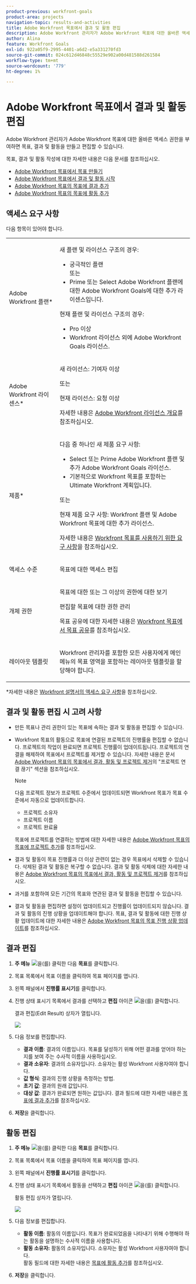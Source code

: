 ```yaml
---
product-previous: workfront-goals
product-area: projects
navigation-topic: results-and-activities
title: Adobe Workfront 목표에서 결과 및 활동 편집
description: Adobe Workfront 관리자가 Adobe Workfront 목표에 대한 올바른 액세스 권한을 부여하면 목표, 결과 및 활동을 만들고 편집할 수 있습니다.
author: Alina
feature: Workfront Goals
exl-id: 922a05f9-2995-4401-a6d2-e5a331270fd3
source-git-commit: 024c612d46848c55529e902a00d481588d261584
workflow-type: tm+mt
source-wordcount: '779'
ht-degree: 1%

---
```


# Adobe Workfront 목표에서 결과 및 활동 편집

Adobe Workfront 관리자가 Adobe Workfront 목표에 대한 올바른 액세스 권한을 부여하면 목표, 결과 및 활동을 만들고 편집할 수 있습니다.

목표, 결과 및 활동 작성에 대한 자세한 내용은 다음 문서를 참조하십시오.

* [Adobe Workfront 목표에서 목표 만들기](../../workfront-goals/goal-management/create-goals.md)
* [Adobe Workfront 목표에서 결과 및 활동 시작](../../workfront-goals/results-and-activities/get-started-with-results-and-activities.md)
* [Adobe Workfront 목표의 목표에 결과 추가](../../workfront-goals/results-and-activities/add-results-to-goals.md)
* [Adobe Workfront 목표의 목표에 활동 추가](../../workfront-goals/results-and-activities/add-activities-to-goals.md)

## 액세스 요구 사항

다음 항목이 있어야 합니다.

<table style="table-layout:auto">
<col>
</col>
<col>
</col>
<tbody>
 <tr> 
   <td role="rowheader">Adobe Workfront 플랜*</td> 
   <td> 
   <p>새 플랜 및 라이선스 구조의 경우:
  <ul><li>궁극적인 플랜 </li>
  또는
  <li>Prime 또는 Select Adobe Workfront 플랜에 대한 Adobe Workfront Goals에 대한 추가 라이센스입니다. </li></ul> </p>
<p>현재 플랜 및 라이선스 구조의 경우: 
<ul><li> Pro 이상 </li>
  <li>Workfront 라이선스 외에 Adobe Workfront Goals 라이선스.</li></ul></p>
   </td> 
  </tr>
 <tr>
 <td role="rowheader">Adobe Workfront 라이센스*</td>
 <td>
 <p>새 라이선스: 기여자 이상</p>
 또는
 <p>현재 라이선스: 요청 이상</p> <p>자세한 내용은 <a href="../../administration-and-setup/add-users/access-levels-and-object-permissions/wf-licenses.md" class="MCXref xref">Adobe Workfront 라이선스 개요</a>를 참조하십시오.</p> </td>
 </tr>
 <tr>
 <td role="rowheader">제품*</td>
 <td>
 <p> 다음 중 하나인 새 제품 요구 사항: </p>
<ul>
<li>Select 또는 Prime Adobe Workfront 플랜 및 추가 Adobe Workfront Goals 라이선스.</li>
<li>기본적으로 Workfront 목표를 포함하는 Ultimate Workfront 계획입니다. </li></ul>
 <p>또는</p>
 <p>현재 제품 요구 사항: Workfront 플랜 및 Adobe Workfront 목표에 대한 추가 라이선스. </p> <p>자세한 내용은 <a href="../../workfront-goals/goal-management/access-needed-for-wf-goals.md" class="MCXref xref">Workfront 목표를 사용하기 위한 요구 사항</a>을 참조하십시오. </p> </td>
 </tr>
 <tr>
 <td role="rowheader"><p>액세스 수준</p></td>
 <td> <p>목표에 대한 액세스 편집</p> </td>
 </tr>
 <tr data-mc-conditions="">
 <td role="rowheader">개체 권한</td>
 <td>
  <div>
  <p>목표에 대한 또는 그 이상의 권한에 대한 보기</p>
  <p>편집할 목표에 대한 권한 관리</p>
  <p>목표 공유에 대한 자세한 내용은 <a href="../../workfront-goals/workfront-goals-settings/share-a-goal.md" class="MCXref xref">Workfront 목표에서 목표 공유</a>를 참조하십시오. </p>
  </div> </td>
 </tr>
 <tr>
   <td role="rowheader"><p>레이아웃 템플릿</p></td>
   <td> <p>Workfront 관리자를 포함한 모든 사용자에게 메인 메뉴의 목표 영역을 포함하는 레이아웃 템플릿을 할당해야 합니다. </p>  
</td>
  </tr>
</tbody>
</table>

*자세한 내용은 [Workfront 설명서의 액세스 요구 사항](/help/quicksilver/administration-and-setup/add-users/access-levels-and-object-permissions/access-level-requirements-in-documentation.md)을 참조하십시오.

## 결과 및 활동 편집 시 고려 사항

<!--
According to Vazgen, access levels will add more considerations.)
-->

* 만든 목표나 관리 권한이 있는 목표에 속하는 결과 및 활동을 편집할 수 있습니다.
* Workfront 목표의 활동으로 목표에 연결된 프로젝트의 진행률을 편집할 수 없습니다. 프로젝트의 작업이 완료되면 프로젝트 진행률이 업데이트됩니다. 프로젝트의 연결을 해제하여 목표에서 프로젝트를 제거할 수 있습니다. 자세한 내용은 문서 [Adobe Workfront 목표의 목표에서 결과, 활동 및 프로젝트 제거](../../workfront-goals/results-and-activities/remove-results-activities-from-goals.md)의 &quot;프로젝트 연결 끊기&quot; 섹션을 참조하십시오.

  >[!NOTE]
  >
  >다음 프로젝트 정보가 프로젝트 수준에서 업데이트되면 Workfront 목표가 목표 수준에서 자동으로 업데이트합니다.
  >
  >   
  >   
  >   * 프로젝트 소유자
  >   * 프로젝트 이름
  >   * 프로젝트 완료율
  >   
  >   
  >목표에 프로젝트를 연결하는 방법에 대한 자세한 내용은 [Adobe Workfront 목표의 목표에 프로젝트 추가](../../workfront-goals/results-and-activities/connect-projects-to-goals-overview.md)를 참조하십시오.

* 결과 및 활동이 목표 진행률과 더 이상 관련이 없는 경우 목표에서 삭제할 수 있습니다. 삭제된 결과 및 활동은 복구할 수 없습니다. 결과 및 활동 삭제에 대한 자세한 내용은 [Adobe Workfront 목표의 목표에서 결과, 활동 및 프로젝트 제거](../../workfront-goals/results-and-activities/remove-results-activities-from-goals.md)를 참조하십시오.
* 과거를 포함하여 모든 기간의 목표와 연관된 결과 및 활동을 편집할 수 있습니다.
* 결과 및 활동을 편집하면 설정이 업데이트되고 진행률이 업데이트되지 않습니다. 결과 및 활동의 진행 상황을 업데이트해야 합니다. 목표, 결과 및 활동에 대한 진행 상황 업데이트에 대한 자세한 내용은 [Adobe Workfront 목표의 목표 진행 상황 업데이트](../../workfront-goals/goal-review-and-workfront-goals-sections/check-in-goals.md)를 참조하십시오.

## 결과 편집

<!--
Editing results differs depending on which environment you use.

### Edit results in the Production environment

1. Go to the goal for which you want to edit a result and click the goal name to open the **Goal Details** panel.
1. Click **Results**.
1. Click the **gear icon** ![](assets/settings-gear-icon.png) to the right of the result you want to edit.

   ![](assets/results-gear-icon-options-350x85.png)

1. Click **Edit** to edit the following information:

   | Field |Description|
   |---|---|
   | Name |The name of the result. |
   | Owner |The owner of result.  |
   | Value |How you measure the progress of the result. |
   | Initial |The original value of the result. |
   | Target |The desired value when the result is completed. |

1. Click **Save**.
-->


1. **주 메뉴** ![](assets/main-menu-icon.png)을(를) 클릭한 다음 **목표**&#x200B;를 클릭합니다.
1. 목표 목록에서 목표 이름을 클릭하여 목표 페이지를 엽니다.
1. 왼쪽 패널에서 **진행률 표시기**&#x200B;를 클릭합니다.
1. 진행 상태 표시기 목록에서 결과를 선택하고 **편집** 아이콘 ![](assets/edit-icon.png)을(를) 클릭합니다.

   결과 편집(Edit Result) 상자가 열립니다.

   ![](assets/edit-result-box-unshimmed.png)

1. 다음 정보를 편집합니다.
   * **결과 이름**: 결과의 이름입니다. 목표를 달성하기 위해 어떤 결과를 얻어야 하는지를 보여 주는 수사적 이름을 사용하십시오.
   * **결과 소유자**: 결과의 소유자입니다. 소유자는 활성 Workfront 사용자여야 합니다.
   * **값 형식**: 결과의 진행 상황을 측정하는 방법.
   * **초기 값**: 결과의 원래 값입니다.
   * **대상 값**: 결과가 완료되면 원하는 값입니다.
결과 필드에 대한 자세한 내용은 [목표에 결과 추가](../results-and-activities/add-results-to-goals.md)를 참조하십시오.
1. **저장**&#x200B;을 클릭합니다.

## 활동 편집

<!--
Editing activities differs depending on which environment you use.

### Edit activities in the Production environment

>[!TIP]
>
>You cannot edit the Activity Type after you saved an activity on a goal.

1. Go to the goal for which you want to edit an activity and click the goal name to open the **Goal Details** panel.
1. Click **Activities**.
1. Click the **gear icon** ![](assets/settings-gear-icon.png) to the right of the activity you want to edit .

   ![](assets/activities-gear-icon-options-350x84.png)

1. Click **Edit** to edit the following information:

   | Field |Description |
   |---|---|
   | Name |The name of the activity. |
   | Owner |The owner of activity.  |

1. Click **Save**.
-->

1. **주 메뉴** ![](assets/main-menu-icon.png)을(를) 클릭한 다음 **목표**&#x200B;를 클릭합니다.
1. 목표 목록에서 목표 이름을 클릭하여 목표 페이지를 엽니다.
1. 왼쪽 패널에서 **진행률 표시기**&#x200B;를 클릭합니다.
1. 진행 상태 표시기 목록에서 활동을 선택하고 **편집** 아이콘 ![](assets/edit-icon.png)을(를) 클릭합니다.

   활동 편집 상자가 열립니다.

   ![](assets/edit-activity-box-unshimmed.png)

1. 다음 정보를 편집합니다.
   * **활동 이름**: 활동의 이름입니다. 목표가 완료되었음을 나타내기 위해 수행해야 하는 활동을 설명하는 수사적 이름을 사용합니다.
   * **활동 소유자:** 활동의 소유자입니다. 소유자는 활성 Workfront 사용자여야 합니다.\
     활동 필드에 대한 자세한 내용은 [목표에 활동 추가](../results-and-activities/add-activities-to-goals.md)를 참조하십시오.
1. **저장**&#x200B;을 클릭합니다.


